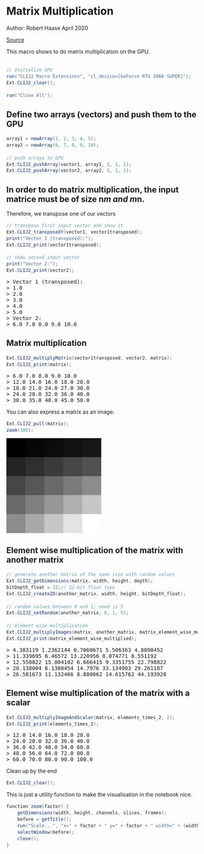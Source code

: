

# Matrix Multiplication
Author: Robert Haase
         April 2020

[Source](https://github.com/clij/clij2-docs/tree/master/src/main/macro/matrix_multiply.ijm)


This macro shows to do matrix multiplication
on the GPU.


```java

// Initialize GPU
run("CLIJ2 Macro Extensions", "cl_device=[GeForce RTX 2060 SUPER]");
Ext.CLIJ2_clear();

run("Close All");
```

## Define two arrays (vectors) and push them to the GPU 

```java
array1 = newArray(1, 2, 3, 4, 5);
array2 = newArray(6, 7, 8, 9, 10);

// push arrays to GPU
Ext.CLIJ2_pushArray(vector1, array1, 5, 1, 1);
Ext.CLIJ2_pushArray(vector2, array2, 5, 1, 1);

```

## In order to do matrix multiplication, the input matrice must be of size n*m and m*n. 
Therefore, we transpose one of our vectors 

```java
// transpose first input vector and show it
Ext.CLIJ2_transposeXY(vector1, vector1transposed);
print("Vector 1 (transposed):");
Ext.CLIJ2_print(vector1transposed);

// show second input vector
print("Vector 2:");
Ext.CLIJ2_print(vector2);
```
<pre>
> Vector 1 (transposed):
> 1.0
> 2.0
> 3.0
> 4.0
> 5.0
> Vector 2:
> 6.0 7.0 8.0 9.0 10.0
</pre>

## Matrix multiplication

```java
Ext.CLIJ2_multiplyMatrix(vector1transposed, vector2, matrix);
Ext.CLIJ2_print(matrix);
```
<pre>
> 6.0 7.0 8.0 9.0 10.0
> 12.0 14.0 16.0 18.0 20.0
> 18.0 21.0 24.0 27.0 30.0
> 24.0 28.0 32.0 36.0 40.0
> 30.0 35.0 40.0 45.0 50.0
</pre>

You can also express a matrix as an image:

```java
Ext.CLIJ2_pull(matrix);
zoom(100);
```
<a href="image_1587799918362.png"><img src="image_1587799918362.png" width="250" alt="CLIJ2_multiplyMatrix_result62-1"/></a>

## Element wise multiplication of the matrix with another matrix

```java
// generate another matrix of the same size with random values
Ext.CLIJ2_getDimensions(matrix, width, height, depth);
bitDepth_float = 32;// 32-bit float type
Ext.CLIJ2_create2D(another_matrix, width, height, bitDepth_float); 

// random values between 0 and 1; seed is 5
Ext.CLIJ2_setRandom(another_matrix, 0, 1, 5); 

// element wise multiplication
Ext.CLIJ2_multiplyImages(matrix, another_matrix, matrix_element_wise_multiplied);
Ext.CLIJ2_print(matrix_element_wise_multiplied);
```
<pre>
> 4.383119 1.2362144 0.7060671 5.506363 4.8890452
> 11.339695 6.46572 13.220956 8.074771 8.551192
> 12.558822 15.804102 6.666415 9.3351755 22.798822
> 20.138004 6.1388454 14.7976 33.134903 29.261187
> 26.581673 11.132466 8.880062 14.615762 44.193928
</pre>

## Element wise multiplication of the matrix with a scalar

```java
Ext.CLIJ2_multiplyImageAndScalar(matrix, elements_times_2, 2);
Ext.CLIJ2_print(elements_times_2);
```
<pre>
> 12.0 14.0 16.0 18.0 20.0
> 24.0 28.0 32.0 36.0 40.0
> 36.0 42.0 48.0 54.0 60.0
> 48.0 56.0 64.0 72.0 80.0
> 60.0 70.0 80.0 90.0 100.0
</pre>

Clean up by the end

```java
Ext.CLIJ2_clear();
```

This is just a utility function to make the visualisation in the notebook nice.

```java
function zoom(factor) {
	getDimensions(width, height, channels, slices, frames);
	before = getTitle();	
	run("Scale...", "x=" + factor + " y=" + factor + " width=" + (width * factor) + " height=" + (height* factor) + " interpolation=None average create");
	selectWindow(before);
	close();
}

```



```
```
